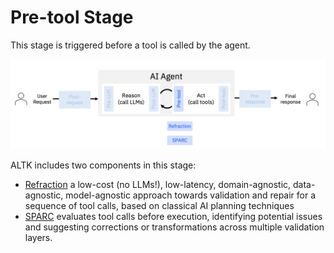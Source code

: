 # Pre-tool Stage
This stage is triggered before a tool is called by the agent.

<img src="../../docs/assets/img_lifecycle_pretool.png" />


ALTK includes two components in this stage:
- [Refraction](./refraction)
a low-cost (no LLMs!), low-latency, domain-agnostic, data-agnostic, model-agnostic approach towards validation and repair for a sequence of tool calls, based on classical AI planning techniques
- [SPARC](./sparc)
evaluates tool calls before execution, identifying potential issues and suggesting corrections or transformations across multiple validation layers.
